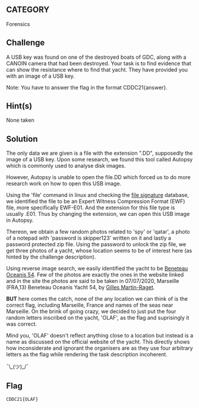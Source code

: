 ## CATEGORY

Forensics

## Challenge

A USB key was found on one of the destroyed boats of GDC, along with a CANOIN camera that had been destroyed. Your task is to find evidence that can show the resistance where to find that yacht. They have provided you with an image of a USB key. 

Note: You have to answer the flag in the format CDDC21{answer}.

## Hint(s)

None taken

## Solution

The only data we are given is a file with the extension ".DD", supposedly the image of a USB key. Upon some research, we found this tool called Autopsy which is commonly used to analyse disk images. 

However, Autopsy is unable to open the file.DD which forced us to do more research work on how to open this USB image. 

Using the 'file' command in linux and checking the [file signature](https://www.garykessler.net/library/file_sigs.html) database, we identified the file to be an Expert Witness Compression Format (EWF) file, more specifically EWF-E01. And the extension for this file type is usually .E01. Thus by changing the extension, we can open this USB image in Autopsy.

Thereon, we obtain a few random photos related to 'spy' or 'qatar', a photo of a notepad with 'password is skipper123' written on it and lastly a password protected zip file.
Using the password to unlock the zip file, we get three photos of a yacht, whose location seems to be of interest here (as hinted by the challenge description). 

Using reverse image search, we easily identified the yacht to be [Beneteau Oceanis 54](https://www.sailingtoday.co.uk/news/tested-beneteau-oceanis-yacht-54/). Few of the photos are exactly the ones in the website linked and in the site the photos are said to be taken in 07/07/2020, Marseille (FRA,13) Beneteau Oceanis Yacht 54, by [Gilles Martin-Raget](https://www.martin-raget.com/folio/2598/beneteau-oceanis-yacht-54.html).

**BUT** here comes the catch, none of the any location we can think of is the correct flag, including Marseille, France and names of the seas near Marseille. On the brink of going crazy, we decided to just put the four random letters inscribed on the yacht, 'OLAF', as the flag and suprisingly it was correct. 

Mind you, 'OLAF' doesn't reflect anything close to a location but instead is a name as discussed on the official website of the yacht. This directly shows how inconsiderate and ignorant the organisers are as they use four arbitrary letters as the flag while rendering the task description incoherent. 

¯\\\_(ツ)\_/¯


## Flag

    CDDC21{OLAF}
